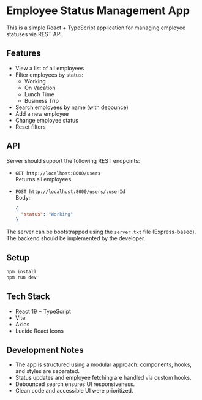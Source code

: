 # Employee Status Management App

This is a simple React + TypeScript application for managing employee statuses via REST API.

## Features

- View a list of all employees
- Filter employees by status:
    - Working
    - On Vacation
    - Lunch Time
    - Business Trip
- Search employees by name (with debounce)
- Add a new employee
- Change employee status
- Reset filters

## API

Server should support the following REST endpoints:

- `GET http://localhost:8000/users`  
  Returns all employees.

- `POST http://localhost:8000/users/:userId`  
  Body:
  ```json
  {
    "status": "Working"
  }
  ```

The server can be bootstrapped using the `server.txt` file (Express-based). The backend should be implemented by the developer.

## Setup

```bash
npm install
npm run dev
```

## Tech Stack

- React 19 + TypeScript
- Vite
- Axios
- Lucide React Icons

## Development Notes

- The app is structured using a modular approach: components, hooks, and styles are separated.
- Status updates and employee fetching are handled via custom hooks.
- Debounced search ensures UI responsiveness.
- Clean code and accessible UI were prioritized.
